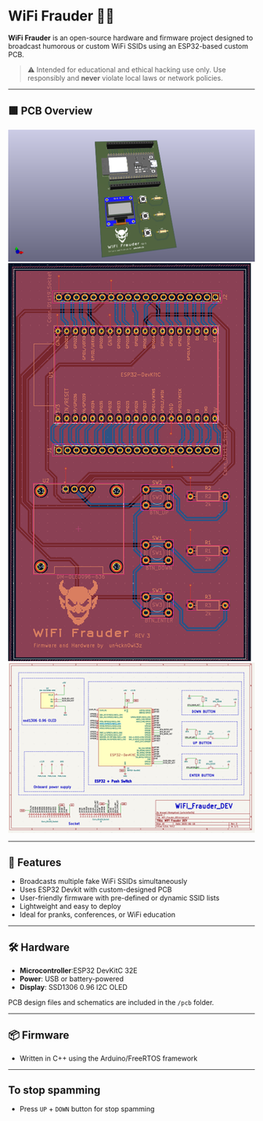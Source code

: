 # WiFi Frauder 🚨📡

**WiFi Frauder** is an open-source hardware and firmware project designed to broadcast humorous or custom WiFi SSIDs using an ESP32-based custom PCB.

> ⚠️ Intended for educational and ethical hacking use only. Use responsibly and **never** violate local laws or network policies.

---

## 🟩 PCB Overview

![3d](screenshot/3d.png)
![pcb](screenshot/pcb.png)
![schema](screenshot/schema.png)

---

## 🔧 Features

- Broadcasts multiple fake WiFi SSIDs simultaneously
- Uses ESP32 Devkit with custom-designed PCB
- User-friendly firmware with pre-defined or dynamic SSID lists
- Lightweight and easy to deploy
- Ideal for pranks, conferences, or WiFi education

---

## 🛠️ Hardware

- **Microcontroller**:ESP32 DevKitC 32E
- **Power**: USB or battery-powered
- **Display**: SSD1306 0.96 I2C OLED

PCB design files and schematics are included in the `/pcb` folder.

---

## 📦 Firmware

- Written in C++ using the Arduino/FreeRTOS framework

---

## To stop spamming
- Press `UP` + `DOWN` button for stop spamming





